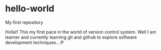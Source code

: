 # hello-world
My first repository

Holla!!
This my first pace in the world of version control system. Well I am learner and currently learning git and github to explore software development techniques...:P
